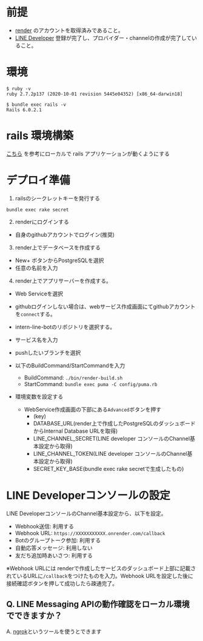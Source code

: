 # 前提
- [render](https://render.com/) のアカウントを取得済みであること。
- [LINE Developer](https://developers.line.me/ja/) 登録が完了し、プロバイダー・channelの作成が完了していること。

# 環境
```
$ ruby -v
ruby 2.7.2p137 (2020-10-01 revision 5445e04352) [x86_64-darwin18]

$ bundle exec rails -v
Rails 6.0.2.1
```
# rails 環境構築
[こちら](https://github.com/giftee/intern-line-bot/wiki/%E3%83%AD%E3%83%BC%E3%82%AB%E3%83%AB%E7%92%B0%E5%A2%83%E6%A7%8B%E7%AF%89) を参考にローカルで rails アプリケーションが動くようにする

# デプロイ準備

1. railsのシークレットキーを発行する
```
bundle exec rake secret
```

2. renderにログインする
- 自身のgithubアカウントでログイン(推奨)

3. render上でデータベースを作成する
- New+ ボタンからPostgreSQLを選択
- 任意の名前を入力

4. render上でアプリサーバーを作成する。
- Web Serviceを選択
- githubログインしない場合は、webサービス作成画面にてgithubアカウントを`connect`する。
- intern-line-botのリポジトリを選択する。
- サービス名を入力
- pushしたいブランチを選択
- 以下のBuildCommand/StartCommandを入力
  - BuildCommand: `./bin/render-build.sh`
  - StartCommand: `bundle exec puma -C config/puma.rb`

- 環境変数を設定する
  - WebService作成画面の下部にある`Advanced`ボタンを押す
    - (key)
    - DATABASE_URL(render上で作成したPostgreSQLのダッシュボードからInternal Database URLを取得)
    - LINE_CHANNEL_SECRET(LINE developer コンソールのChannel基本設定から取得)
    - LINE_CHANNEL_TOKEN(LINE developer コンソールのChannel基本設定から取得)
    - SECRET_KEY_BASE(bundle exec rake secretで生成したもの)

# LINE Developerコンソールの設定
LINE DeveloperコンソールのChannel基本設定から、以下を設定。

- Webhook送信: 利用する
- Webhook URL: `https://XXXXXXXXXXX.onrender.com/callback`
- Botのグループトーク参加: 利用する
- 自動応答メッセージ: 利用しない
- 友だち追加時あいさつ: 利用する

※Webhook URLには renderで作成したサービスのダッシュボード上部に記載されているURLに`/callback`をつけたものを入力。Webhook URLを設定した後に接続確認ボタンを押して成功したら疎通完了。

## Q. LINE Messaging APIの動作確認をローカル環境でできますか？
A. [ngrok](https://ngrok.com/)というツールを使うとできます
